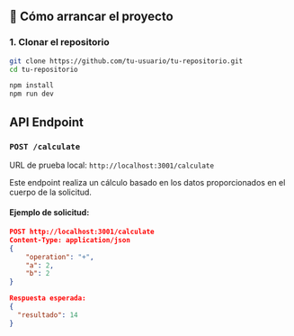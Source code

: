 
## 🚀 Cómo arrancar el proyecto

### 1. Clonar el repositorio

```bash
git clone https://github.com/tu-usuario/tu-repositorio.git
cd tu-repositorio

npm install
npm run dev
```

## API Endpoint

### `POST /calculate`

URL de prueba local: `http://localhost:3001/calculate`

Este endpoint realiza un cálculo basado en los datos proporcionados en el cuerpo de la solicitud.

#### Ejemplo de solicitud:

```json
POST http://localhost:3001/calculate
Content-Type: application/json
{
    "operation": "+",
    "a": 2,
    "b": 2
}

Respuesta esperada:
{
  "resultado": 14
}
